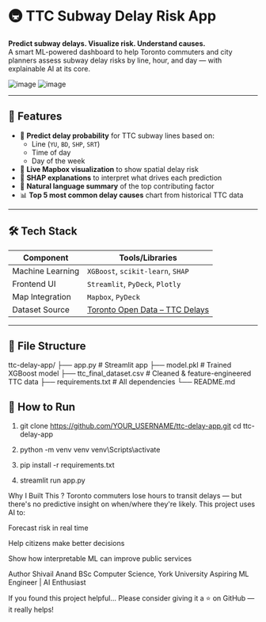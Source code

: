 # 🚇 TTC Subway Delay Risk App

**Predict subway delays. Visualize risk. Understand causes.**  
A smart ML-powered dashboard to help Toronto commuters and city planners assess subway delay risks by line, hour, and day — with explainable AI at its core.

![image](https://github.com/user-attachments/assets/1c700e0e-2f29-4fa9-a69e-c594d8bac46f)
![image](https://github.com/user-attachments/assets/168b625b-424d-411a-9528-bedf523da595)



---

## 📌 Features

- 🔮 **Predict delay probability** for TTC subway lines based on:
  - Line (`YU`, `BD`, `SHP`, `SRT`)
  - Time of day
  - Day of the week
- 📍 **Live Mapbox visualization** to show spatial delay risk
- 🧠 **SHAP explanations** to interpret what drives each prediction
- 💬 **Natural language summary** of the top contributing factor
- 📊 **Top 5 most common delay causes** chart from historical TTC data

---

## 🛠️ Tech Stack

| Component         | Tools/Libraries                     |
|------------------|--------------------------------------|
| Machine Learning | `XGBoost`, `scikit-learn`, `SHAP`    |
| Frontend UI      | `Streamlit`, `PyDeck`, `Plotly`      |
| Map Integration  | `Mapbox`, `PyDeck`                   |
| Dataset Source   | [Toronto Open Data – TTC Delays](https://open.toronto.ca/dataset/ttc-subway-delay-data/) |

---

## 📂 File Structure

ttc-delay-app/
├── app.py # Streamlit app
├── model.pkl # Trained XGBoost model
├── ttc_final_dataset.csv # Cleaned & feature-engineered TTC data
├── requirements.txt # All dependencies
└── README.md


## 🚀 How to Run

1. git clone https://github.com/YOUR_USERNAME/ttc-delay-app.git
cd ttc-delay-app

2. python -m venv venv
venv\Scripts\activate

3. pip install -r requirements.txt

4. streamlit run app.py


Why I Built This ?
Toronto commuters lose hours to transit delays — but there's no predictive insight on when/where they're likely. This project uses AI to:

Forecast risk in real time

Help citizens make better decisions

Show how interpretable ML can improve public services


Author
Shivail Anand
BSc Computer Science, York University
Aspiring ML Engineer | AI Enthusiast

If you found this project helpful...
Please consider giving it a ⭐ on GitHub — it really helps!




